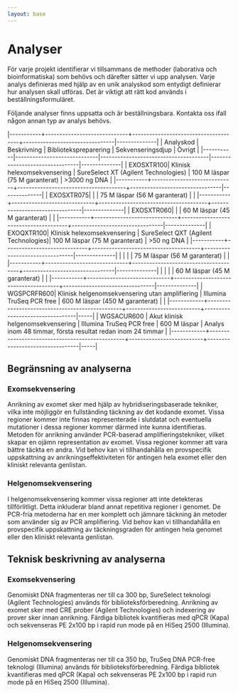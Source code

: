 ```yaml
---
layout: base
---
```


# Analyser
För varje projekt identifierar vi tillsammans de methoder (laborativa och bioinformatiska) som behövs och därefter sätter vi upp analysen. Varje analys definieras med hjälp av en unik analyskod som entydigt definierar hur analysen skall utföras. Det är viktigt att rätt kod används i beställningsformuläret.

Följande analyser finns uppsatta och är beställningsbara. Kontakta oss ifall någon annan typ av analys behövs.

|-----------+-----------------------------+--------------------------------------+--------------------------------|--------------|
| Analyskod | Beskrivning                 | Bibliotekspreparering                | Sekvenseringsdjup              | Övrigt       |
|-----------|-----------------------------|--------------------------------------|--------------------------------|--------------|
| EXOSXTR100| Klinisk helexomsekvensering | SureSelect XT (Agilent Technologies) | 100 M läspar (75 M garanterat) | >3000 ng DNA |
|-----------+-----------------------------+--------------------------------------+--------------------------------|--------------|
| EXOSXTR075|                             |                                      | 75 M läspar (56 M garanterat)  |              |
|-----------+-----------------------------+--------------------------------------+--------------------------------|--------------|
| EXOSXTR060|                             |                                      | 60 M läspar (45 M garanterat)  |              |
|-----------+-----------------------------+--------------------------------------+--------------------------------|--------------|
| EXOQXTR100| Klinisk helexomsekvensering | SureSelect QXT (Agilent Technologies)| 100 M läspar (75 M garanterat) | >50 ng DNA   |
|-----------+-----------------------------+--------------------------------------+--------------------------------|--------------|
|           |                             |                                      | 75 M läspar (56 M garanterat)  |              |
|-----------+-----------------------------+--------------------------------------+--------------------------------|--------------|
|           |                             |                                      | 60 M läspar (45 M garanterat)  |              |
|-----------+-----------------------------+--------------------------------------+--------------------------------|--------------|
| WGSPCRFR600| Klinisk helgenomsekvensering utan amplifiering | Illumina TruSeq PCR free | 600 M läspar (450 M garanterat) |     |
|------------+------------------------------------------------+--------------------------+---------------------------------|-----|
| WGSACUR600 | Akut klinisk helgenomsekvensering              | Illumina TruSeq PCR free | 600 M läspar                    | Analys inom 48 timmar, första resultat redan inom 24 timmar |
|------------+------------------------------------------------+--------------------------+---------------------------------|-----|

## Begränsning av analyserna

### Exomsekvensering
Anrikning av exomet sker med hjälp av hybridiseringsbaserade tekniker, vilka inte möjliggör en fullständing täckning av det kodande exomet. Vissa regioner kommer inte finnas representerade i slutdatat och eventuella mutationer i dessa regioner kommer därmed inte kunna identifieras. Metoden för anrikning använder PCR-baserad amplifieringstekniker, vilket skapar en ojämn representation av exomet. Vissa regioner kommer att vara bättre täckta en andra. Vid behov kan vi tillhandahålla en provspecifik uppskattning av anrikningseffektiviteten för antingen hela exomet eller den kliniskt relevanta genlistan.

### Helgenomsekvensering
I helgenomsekvensering kommer vissa regioner att inte detekteras tillförlitligt. Detta inkluderar bland annat repetitiva regioner i genomet. De PCR-fria metoderna har en mer komplett och jämnare täckning än metoder som använder sig av PCR amplifiering. Vid behov kan vi tillhandahålla en provspecifik uppskattning av täckningsgraden för antingen hela genomet eller den kliniskt relevanta genlistan.


## Teknisk beskrivning av analyserna

### Exomsekvensering
Genomiskt DNA fragmenteras ner till ca 300 bp, SureSelect teknologi (Agilent Technologies) används för biblioteksförberedning. Anrikning av exomet sker med CRE prober (Agilent Technologies) och indexering av prover sker innan anrikning. Färdiga bibliotek kvantifieras med qPCR (Kapa) och sekvenseras PE 2x100 bp i rapid run mode på en HiSeq 2500 (Illumina).

### Helgenomsekvensering
Genomiskt DNA fragmenteras ner till ca 350 bp, TruSeq DNA PCR-free teknologi (Illumina) används för biblioteksförberedning. Färdiga bibliotek kvantifieras med qPCR (Kapa) och sekvenseras PE 2x100 bp i rapid run mode på en HiSeq 2500 (Illumina).
